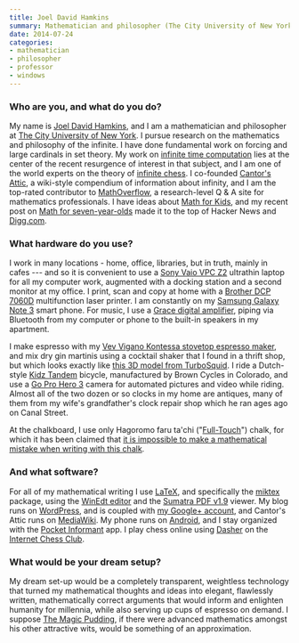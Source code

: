 ```yaml
---
title: Joel David Hamkins
summary: Mathematician and philosopher (The City University of New York)
date: 2014-07-24
categories:
- mathematician
- philosopher
- professor
- windows
---
```


### Who are you, and what do you do?

My name is [Joel David Hamkins](http://jdh.hamkins.org/ "Joel's website."), and I am a mathematician and philosopher at [The City University of New York](http://math.gc.cuny.edu/ "The City University of New York's Maths department website."). I pursue research on the mathematics and philosophy of the infinite. I have done fundamental work on forcing and large cardinals in set theory. My work on [infinite time computation](http://jdh.hamkins.org/ittms/ "Joel's post on infinite time Turing machines.") lies at the center of the recent resurgence of interest in that subject, and I am one of the world experts on the theory of [infinite chess](http://jdh.hamkins.org/tag/infinite-chess/ "Joel's posts on infinite chess."). I co-founded [Cantor's Attic](http://cantorsattic.info/ "A wiki about infinity."), a wiki-style compendium of information about infinity, and I am the top-rated contributor to [MathOverflow](http://mathoverflow.net/users/1946/joel-david-hamkins "Joel's answers on MathOverflow."), a research-level Q & A site for mathematics professionals. I have ideas about [Math for Kids](http://jdh.hamkins.org/category/math-for-kids/ "Joel's posts about maths for kids."), and my recent post on [Math for seven-year-olds](http://jdh.hamkins.org/math-for-seven-year-olds-graph-coloring-chromatic-numbers-eulerian-paths/ "Joel's post about maths for seven-year-olds.") made it to the top of Hacker News and [Digg.com][digg].

### What hardware do you use?

I work in many locations - home, office, libraries, but in truth, mainly in cafes --- and so it is convenient to use a [Sony Vaio VPC Z2][vaio-vpc-z2] ultrathin laptop for all my computer work, augmented with a docking station and a second monitor at my office. I print, scan and copy at home with a [Brother DCP 7060D][dcp-7060d] multifunction laser printer. I am constantly on my [Samsung Galaxy Note 3][galaxy-note-3] smart phone. For music, I use a [Grace digital amplifier][gdi-btar122], piping via Bluetooth from my computer or phone to the built-in speakers in my apartment.
 
I make espresso with my [Vev Vigano Kontessa stovetop espresso maker][kontessa-gold], and mix dry gin martinis using a cocktail shaker that I found in a thrift shop, but which looks exactly like [this 3D model from TurboSquid](http://www.turbosquid.com/3d-models/cocktail-shaker-shake-3d-max/689060 "A 3D model of a cocktail shaker."). I ride a Dutch-style [Kidz Tandem][kidz-tandem] bicycle, manufactured by Brown Cycles in Colorado, and use a [Go Pro Hero 3][hd-hero3-white] camera for automated pictures and video while riding. Almost all of the two dozen or so clocks in my home are antiques, many of them from my wife's grandfather's clock repair shop which he ran ages ago on Canal Street.
 
At the chalkboard, I use only Hagoromo faru ta'chi ("[Full-Touch][]") chalk, for which it has been claimed that [it is impossible to make a mathematical mistake when writing with this chalk](http://mathoverflow.net/questions/26267/where-to-buy-premium-white-chalk-in-the-u-s-like-they-have-at-rims/26274#26274 "A MathOverflow post about Full-Touch chalk.").

### And what software?

For all of my mathematical writing I use [LaTeX][], and specifically the [miktex][] package, using the [WinEdt editor][winedt] and the [Sumatra PDF v1.9][sumatra-pdf] viewer. My blog runs on [WordPress][], and is coupled with [my Google+ account](https://plus.google.com/u/0/+JoelDavidHamkins1 "Joel's Google+ account."), and Cantor's Attic runs on [MediaWiki][]. My phone runs on [Android][], and I stay organized with the [Pocket Informant][pocket-informant-android] app. I play chess online using [Dasher][] on the [Internet Chess Club][internet-chess-club].

### What would be your dream setup?

My dream set-up would be a completely transparent, weightless technology that turned my mathematical thoughts and ideas into elegant, flawlessly written, mathematically correct arguments that would inform and enlighten humanity for millennia, while also serving up cups of espresso on demand. I suppose [The Magic Pudding](http://en.wikipedia.org/wiki/The_Magic_Pudding "The Wikipedia entry for The Magic Pudding."), if there were advanced mathematics amongst his other attractive wits, would be something of an approximation.

[android]: https://developers.google.com/android/?csw=1 "A mobile phone platform."
[dasher]: https://www.chessclub.com/downloads/dasher "An online chess client for Windows."
[dcp-7060d]: https://www.brother-usa.com/products/dcp7060d "A multi-function printer."
[digg]: https://digg.com/ "A user-curated news site."
[full-touch]: http://web.archive.org/web/20150502101524/http://www.hagoromo-bungu.co.jp:80/chalk/fulltouch.html "Chalk."
[galaxy-note-3]: https://en.wikipedia.org/wiki/Samsung_Galaxy_Note_3 "A phone/tablet."
[gdi-btar122]: http://web.archive.org/web/20190509004051/https://www.amazon.com/Grace-Digital-GDI-BTAR122-Integrated-Amplifier/dp/B00E1CZRHY "A stereo amp with Bluetooth support."
[hd-hero3-white]: https://gopro.com/shop/cameras "A 1080p video camera and 5 megapixel photo camera."
[internet-chess-club]: https://www.chessclub.com/ "An online chess service."
[kidz-tandem]: http://www.browncycles.com/tandems.htm "A tandem bike."
[kontessa-gold]: http://web.archive.org/web/20190509004054/https://www.amazon.com/Vev-Vigano-Stovetop-Espresso-Maker/dp/B001II0JIG "A stovetop espresso maker."
[latex]: https://www.latex-project.org/ "Typesetting software."
[mediawiki]: https://www.mediawiki.org/wiki/MediaWiki "A PHP-based Wiki package."
[miktex]: https://miktex.org/ "Typesetting software for Windows."
[pocket-informant-android]: https://pocketinformant.com/informant-android/ "A calendar and GTD app."
[sumatra-pdf]: https://www.sumatrapdfreader.org/free-pdf-reader "A PDF reader for Windows."
[vaio-vpc-z2]: http://web.archive.org/web/20151130231018/http://www.amazon.com:80/Sony-VAIO-VPC-Z216GX-13-1-Inch-Laptop/dp/B0059096OM? "A 13.1 inch PC laptop."
[winedt]: https://winedt.com/ "A LaTeX text editor for Windows."
[wordpress]: https://wordpress.com/ "Weblog publishing software."
